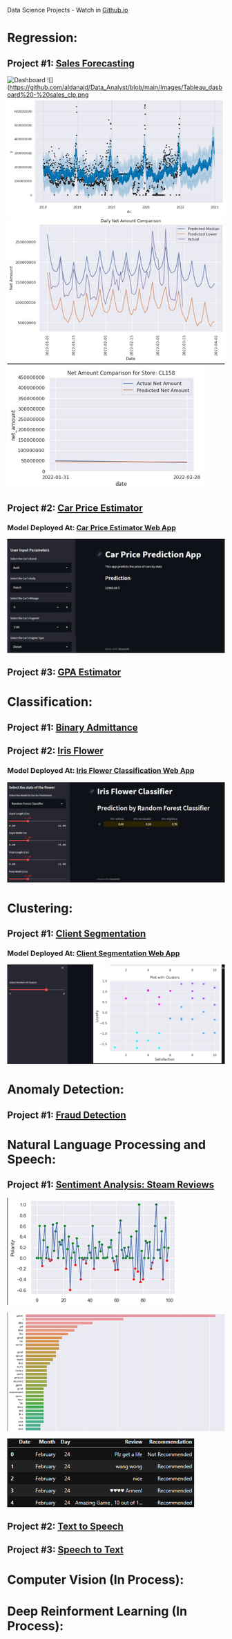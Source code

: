 Data Science Projects - Watch in [Github.io](https://aldanajd.github.io/Data_Scientist/)

# Regression:

## Project #1: [Sales Forecasting](https://github.com/aldanajd/Data_Scientist/tree/main/Machine%20Learning/Regression/Sales_Forescasting) 

![Dashboard](https://public.tableau.com/views/SalesForecasting_16511965305110/Dashboard1?:language=en-US&:display_count=n&:origin=viz_share_link)
![](https://github.com/aldanajd/Data_Analyst/blob/main/Images/Tableau_dasboard%20-%20sales_clp.png
![](https://github.com/aldanajd/Data_Scientist/blob/main/Machine%20Learning/Regression/Sales_Forescasting/Images/prophet_predictions2.png)
![](https://github.com/aldanajd/Data_Scientist/blob/main/Machine%20Learning/Regression/Sales_Forescasting/Images/prophet_predictions.JPG)
![](https://github.com/aldanajd/Data_Scientist/blob/main/Machine%20Learning/Regression/Sales_Forescasting/Images/sklearn_rf_predictions.JPG)

## Project #2: [Car Price Estimator](https://github.com/aldanajd/Data_Scientist_I/tree/main/Machine%20Learning/Regression/Cars_price_estimator)

### Model Deployed At: [Car Price Estimator Web App](https://share.streamlit.io/aldanajd/data_scientist/main/Deployment/Regression/Car_price_estimator/car_price_st.py) 

![](https://github.com/aldanajd/Data_Scientist/blob/main/Deployment/Regression/Car_price_estimator/Car_price_web_app.PNG)

## Project #3: [GPA Estimator](https://github.com/aldanajd/Data_Scientist/tree/main/Machine%20Learning/Regression/GPA_estimator) 

# Classification:

## Project #1: [Binary Admittance](https://github.com/aldanajd/Data_Scientist_I/tree/main/Machine%20Learning/Classification/Binary_admittance)


## Project #2: [Iris Flower](https://github.com/aldanajd/Data_Scientist_I/tree/main/Machine%20Learning/Classification/Iris_Flower)

### Model Deployed At: [Iris Flower Classification Web App](https://share.streamlit.io/aldanajd/data_scientist/main/Deployment/Classification/Iris_Classifier/iris_classifier_st.py)

![](https://github.com/aldanajd/Data_Scientist/blob/main/Deployment/Classification/Iris_Classifier/Iris_classifier_web_app.PNG)

# Clustering:

## Project #1: [Client Segmentation](https://github.com/aldanajd/Data_Scientist_I/tree/main/Machine%20Learning/Clustering/Client_segmentation)

### Model Deployed At: [Client Segmentation Web App](https://share.streamlit.io/aldanajd/data_scientist/main/Deployment/Clustering/Multi_clustering/multi_clustering_st.py)

![](https://github.com/aldanajd/Data_Scientist/blob/main/Deployment/Clustering/Multi_clustering/client_segmentation_web_app.PNG)

# Anomaly Detection:

## Project #1: [Fraud Detection](https://github.com/aldanajd/Data_Scientist_I/tree/main/Machine%20Learning/Anomaly%20Detection/Fraud%20Detection)

# Natural Language Processing and Speech:

## Project #1: [Sentiment Analysis: Steam Reviews](https://github.com/aldanajd/Data_Scientist/tree/main/Machine%20Learning/NLP/Sentiment%20Analysis/Steam%20Reviews)

![](https://github.com/aldanajd/Data_Scientist/blob/main/Machine%20Learning/NLP%20%2B%20Speech/Sentiment%20Analysis/Steam%20Reviews/Images/polarity_plot.png)

![](https://github.com/aldanajd/Data_Scientist/blob/main/Machine%20Learning/NLP%20%2B%20Speech/Sentiment%20Analysis/Steam%20Reviews/Images/word_freq.png)

![](https://github.com/aldanajd/Data_Scientist/blob/main/Machine%20Learning/NLP%20%2B%20Speech/Sentiment%20Analysis/Steam%20Reviews/Images/recommendation_df.png)

## Project #2: [Text to Speech](https://github.com/aldanajd/Data_Scientist/tree/main/Machine%20Learning/NLP/Text%20to%20Speech)

## Project #3: [Speech to Text](https://github.com/aldanajd/Data_Scientist/tree/main/Machine%20Learning/NLP/Speech%20to%20Text)

# Computer Vision (In Process):

# Deep Reinforment Learning (In Process):

